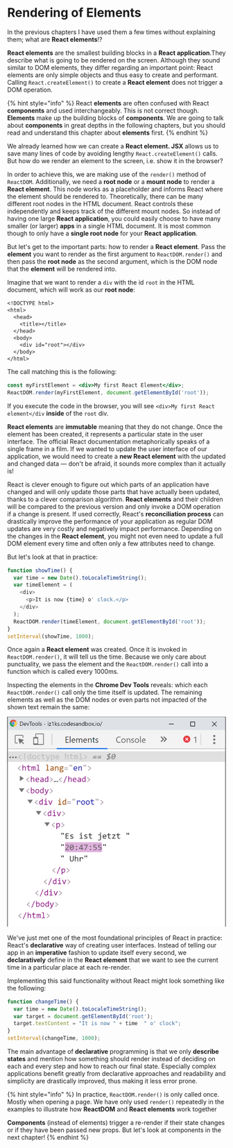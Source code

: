 # Rendering of Elements

In the previous chapters I have used them a few times without explaining them; what are **React elements**!? 

**React elements** are the smallest building blocks in a **React application**.They describe what is going to be rendered on the screen. Although they sound similar to DOM elements, they differ regarding an important point: React elements are only simple objects and thus easy to create and performant. Calling `React.createElement()` to create a **React element** does not trigger a DOM operation.

{% hint style="info" %}
React **elements** are often confused with React **components** and used interchangeably. This is not correct though. **Elements** make up the building blocks of **components**. We are going to talk about **components** in great depths in the following chapters, but you should read and understand this chapter about **elements** first.
{% endhint %}

We already learned how we can create a **React element. JSX** allows us to save many lines of code by avoiding lengthy `React.createElement()` calls. But how do we render an element to the screen, i.e. show it in the browser?

In order to achieve this, we are making use of the `render()` method of `ReactDOM`. Additionally, we need a **root node** or a **mount node** to render a **React element**. This node works as a placeholder and informs React where the element should be rendered to. Theoretically, there can be many different root nodes in the HTML document. React controls these independently and keeps track of the different mount nodes. So instead of having one large **React application**, you could easily choose to have many smaller \(or larger\) **apps** in a single HTML document. It is most common though to only have a **single root node** for your **React application**. 

But let's get to the important parts: how to render a **React element**. Pass the **element** you want to render as the first argument to `ReactDOM.render()` and then pass the **root node** as the second argument, which is the DOM node that the **element** will be rendered into. 

Imagine that we want to render a `div` with the id `root` in the HTML document, which will work as our **root node**:

```markup
<!DOCTYPE html>
<html>
  <head>
    <title></title>
  </head>
  <body>
    <div id="root"></div>
  </body>
</html>
```

The call matching this is the following:

```jsx
const myFirstElement = <div>My first React Element</div>;
ReactDOM.render(myFirstElement, document.getElementById('root'));
```

If you execute the code in the browser, you will see `<div>My first React element</div`  **inside** of the `root` div.

**React elements** are **immutable** meaning that they do not change. Once the element has been created, it represents a particular state in the user interface. The official React documentation metaphorically speaks of a single frame in a film. If we wanted to update the user interface of our application, we would need to create a **new React element** with the updated and changed data — don't be afraid,  it sounds more complex than it actually is!

React is clever enough to figure out which parts of an application have changed and will only update those parts that have actually been updated, thanks to a clever comparison algorithm. **React elements** and their children will be compared to the previous version and only invoke a DOM operation if a change is present. If used correctly, React's **reconciliation process** can drastically improve the performance of your application as regular DOM updates are very costly and negatively impact performance. Depending on the changes in the **React element**, you might not even need to update a full DOM element every time and often only a few attributes need to change.

But let's look at that in practice:

```javascript
function showTime() {
  var time = new Date().toLocaleTimeString();
  var timeElement = (
    <div>
      <p>It is now {time} o' clock.</p>
    </div>
  );
  ReactDOM.render(timeElement, document.getElementById('root'));
}
setInterval(showTime, 1000);
```

Once again a **React element** was created. Once it is invoked in `ReactDOM.render()`, it will tell us the time. Because we only care about punctuality, we pass the element and the  `ReactDOM.render()` call into a function which is called every 1000ms.

Inspecting the elements in the **Chrome Dev Tools** reveals: which each `ReactDOM.render()` call only the time itself is updated. The remaining elements as well as the DOM nodes or even parts not impacted of the shown text remain the same:

![React only updates the time, nothing else.](../.gitbook/assets/react-update.png)

We've just met one of the most foundational principles of React in practice: React's **declarative** way of creating user interfaces. Instead of telling our app in an **imperative** fashion to update itself every second, we **declaratively** define in the **React element** that we want to see the current time in a particular place at each re-render.

Implementing this said functionality without React might look something like the following:

```javascript
function changeTime() {
  var time = new Date().toLocaleTimeString();
  var target = document.getElementById('root');
  target.textContent = "It is now " + time  " o' clock";
}
setInterval(changeTime, 1000);
```

The main advantage of **declarative** programming is that we only **describe states** and mention how something should render instead of deciding on each and every step and how to reach our final state. Especially complex applications benefit greatly from declarative approaches and readability and simplicity are drastically improved, thus making it less error prone.



{% hint style="info" %}
In practice, `ReactDOM.render()` is only called once. Mostly when opening a page. We have only used `render()` repeatedly in the examples to illustrate how **ReactDOM** and **React elements** work together

**Components** \(instead of elements\) trigger a re-render if their state changes or if they have been passed new props. But let's look at components in the next chapter!
{% endhint %}



